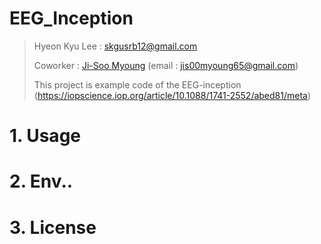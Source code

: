 # EEG_Inception

>Hyeon Kyu Lee : skgusrb12@gmail.com
>
>Coworker : [Ji-Soo Myoung](https://github.com/Myoung-Jisoo) (email : jis00myoung65@gmail.com)
>
>This project is example code of the EEG-inception (https://iopscience.iop.org/article/10.1088/1741-2552/abed81/meta)

# 1. Usage


# 2. Env..


# 3. License
